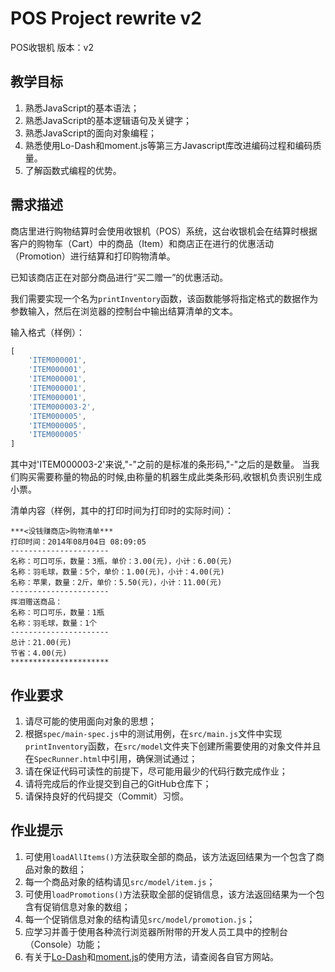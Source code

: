 # POS Project rewrite v2 

POS收银机 版本：v2

## 教学目标

1. 熟悉JavaScript的基本语法；
2. 熟悉JavaScript的基本逻辑语句及关键字；
3. 熟悉JavaScript的面向对象编程；
4. 熟悉使用Lo-Dash和moment.js等第三方Javascript库改进编码过程和编码质量。
5. 了解函数式编程的优势。

## 需求描述

商店里进行购物结算时会使用收银机（POS）系统，这台收银机会在结算时根据客户的购物车（Cart）中的商品（Item）和商店正在进行的优惠活动（Promotion）进行结算和打印购物清单。

已知该商店正在对部分商品进行“买二赠一”的优惠活动。

我们需要实现一个名为```printInventory```函数，该函数能够将指定格式的数据作为参数输入，然后在浏览器的控制台中输出结算清单的文本。

输入格式（样例）：

```javascript
[
    'ITEM000001',
    'ITEM000001',
    'ITEM000001',
    'ITEM000001',
    'ITEM000001',
    'ITEM000003-2',
    'ITEM000005',
    'ITEM000005',
    'ITEM000005'
]
```
其中对'ITEM000003-2'来说,"-"之前的是标准的条形码,"-"之后的是数量。
当我们购买需要称量的物品的时候,由称量的机器生成此类条形码,收银机负责识别生成小票。


清单内容（样例，其中的打印时间为打印时的实际时间）：

```
***<没钱赚商店>购物清单***
打印时间：2014年08月04日 08:09:05
----------------------
名称：可口可乐，数量：3瓶，单价：3.00(元)，小计：6.00(元)
名称：羽毛球，数量：5个，单价：1.00(元)，小计：4.00(元)
名称：苹果，数量：2斤，单价：5.50(元)，小计：11.00(元)
----------------------
挥泪赠送商品：
名称：可口可乐，数量：1瓶
名称：羽毛球，数量：1个
----------------------
总计：21.00(元)
节省：4.00(元)
**********************
```

## 作业要求

1. 请尽可能的使用面向对象的思想；
2. 根据```spec/main-spec.js```中的测试用例，在```src/main.js```文件中实现```printInventory```函数，在```src/model```文件夹下创建所需要使用的对象文件并且在```SpecRunner.html```中引用，确保测试通过；
3. 请在保证代码可读性的前提下，尽可能用最少的代码行数完成作业；
4. 请将完成后的作业提交到自己的GitHub仓库下；
5. 请保持良好的代码提交（Commit）习惯。

## 作业提示

1. 可使用```loadAllItems()```方法获取全部的商品，该方法返回结果为一个包含了商品对象的数组；
2. 每一个商品对象的结构请见```src/model/item.js```；
3. 可使用```loadPromotions()```方法获取全部的促销信息，该方法返回结果为一个包含有促销信息对象的数组；
4. 每一个促销信息对象的结构请见```src/model/promotion.js```；
5. 应学习并善于使用各种流行浏览器所附带的开发人员工具中的控制台（Console）功能；
6. 有关于[Lo-Dash](http://lodash.com)和[moment.js](http://momentjs.com)的使用方法，请查阅各自官方网站。
